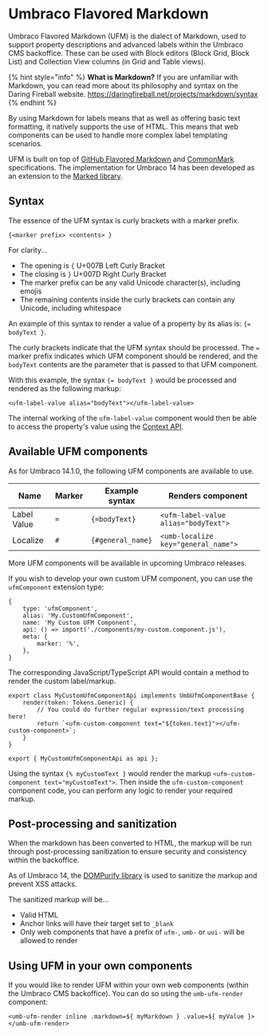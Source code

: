 # Umbraco Flavored Markdown

Umbraco Flavored Markdown (UFM) is the dialect of Markdown, used to support property descriptions and advanced labels within the Umbraco CMS backoffice. These can be used with Block editors (Block Grid, Block List) and Collection View columns (in Grid and Table views).

{% hint style="info" %}
**What is Markdown?**
If you are unfamiliar with Markdown, you can read more about its philosophy and syntax on the Daring Fireball website.
<https://daringfireball.net/projects/markdown/syntax>
{% endhint %}

By using Markdown for labels means that as well as offering basic text formatting, it natively supports the use of HTML. This means that web components can be used to handle more complex label templating scenarios.

UFM is built on top of [GitHub Flavored Markdown](https://github.github.com/gfm/) and [CommonMark](https://spec.commonmark.org/) specifications. The implementation for Umbraco 14 has been developed as an extension to the [Marked library](https://marked.js.org/).


## Syntax

The essence of the UFM syntax is curly brackets with a marker prefix.

```
{<marker prefix> <contents> }
```

For clarity...

- The opening is `{` U+007B Left Curly Bracket
- The closing is `}` U+007D Right Curly Bracket
- The marker prefix can be any valid Unicode character(s), including emojis
- The remaining contents inside the curly brackets can contain any Unicode, including whitespace

An example of this syntax to render a value of a property by its alias is: `{= bodyText }`.

The curly brackets indicate that the UFM syntax should be processed. The `=` marker prefix indicates which UFM component should be rendered, and the `bodyText` contents are the parameter that is passed to that UFM component.

With this example, the syntax `{= bodyText }` would be processed and rendered as the following markup:

```
<ufm-label-value alias="bodyText"></ufm-label-value>
```

The internal working of the `ufm-label-value` component would then be able to access the property's value using the [Context API](../extending/backoffice-setup/working-with-data/context-api).


## Available UFM components

As for Umbraco 14.1.0, the following UFM components are available to use.

| Name        | Marker | Example syntax    | Renders component                    |
| ----------- | ------ | ----------------- | ------------------------------------ |
| Label Value | `=`    | `{=bodyText}`     | `<ufm-label-value alias="bodyText">` |
| Localize    | `#`    | `{#general_name}` | `<umb-localize key="general_name">`  |


More UFM components will be available in upcoming Umbraco releases.

If you wish to develop your own custom UFM component, you can use the `ufmComponent` extension type:

```
{
	type: 'ufmComponent',
	alias: 'My.CustomUfmComponent',
	name: 'My Custom UFM Component',
	api: () => import('./components/my-custom.component.js'),
	meta: {
		marker: '%',
	},
}
```

The corresponding JavaScript/TypeScript API would contain a method to render the custom label/markup.

```
export class MyCustomUfmComponentApi implements UmbUfmComponentBase {
	render(token: Tokens.Generic) {
        // You could do further regular expression/text processing here!
		return `<ufm-custom-component text="${token.text}"></ufm-custom-component>`;
	}
}

export { MyCustomUfmComponentApi as api };
```

Using the syntax `{% myCustomText }` would render the markup `<ufm-custom-component text="myCustomText">`. Then inside the `ufm-custom-component` component code, you can perform any logic to render your required markup.


## Post-processing and sanitization

When the markdown has been converted to HTML, the markup will be run through post-processing sanitization to ensure security and consistency within the backoffice.

As of Umbraco 14, the [DOMPurify library](https://github.com/cure53/DOMPurify) is used to sanitize the markup and prevent XSS attacks.

The sanitized markup will be...

- Valid HTML
- Anchor links will have their target set to `_blank`
- Only web components that have a prefix of `ufm-`, `umb-` or `uui-` will be allowed to render


## Using UFM in your own components

If you would like to render UFM within your own web components (within the Umbraco CMS backoffice). You can do so using the `umb-ufm-render` component:

```
<umb-ufm-render inline .markdown=${ myMarkdown } .value=${ myValue }></umb-ufm-render>
```

